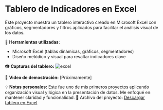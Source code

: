 # Tablero de Indicadores en Excel

Este proyecto muestra un tablero interactivo creado en Microsoft Excel con gráficos, segmentadores y filtros aplicados para facilitar el análisis visual de los datos.

🔧 **Herramientas utilizadas:**
- Microsoft Excel (tablas dinámicas, gráficos, segmentadores)
- Diseño metódico y visual para resaltar indicadores clave

📷 **Capturas del tablero:**  ![excel](https://github.com/user-attachments/assets/f47b4128-16f2-4456-b60e-68d8477da9bc)


🎥 **Video de demostración:** [Próximamente]

💡 **Notas personales:**
Este fue uno de mis primeros proyectos aplicando organización visual y lógica en la presentación de datos. Me enfoqué en mantener claridad y funcionalidad.
📂 Archivo del proyecto: [Descargar tablero en Excel](./TABLERO.xlsx)
